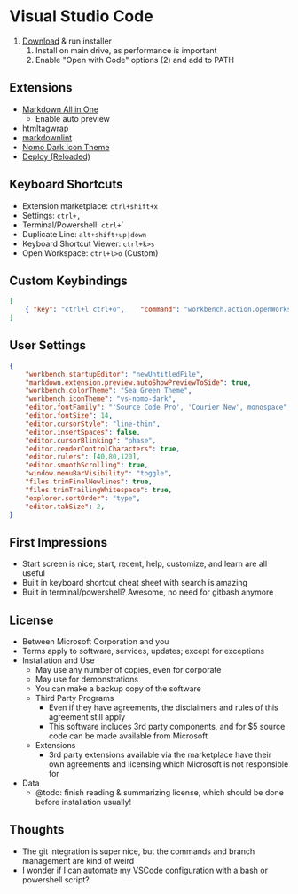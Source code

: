 # Visual Studio Code

1. [Download](https://code.visualstudio.com/Download) & run installer
   1. Install on main drive, as performance is important
   2. Enable "Open with Code" options (2) and add to PATH

## Extensions

* [Markdown All in One](https://github.com/neilsustc/vscode-markdown)
  * Enable auto preview
* [htmltagwrap](https://github.com/bgashler1/vscode-htmltagwrap)
* [markdownlint](https://github.com/mkloubert/vscode-deploy-reloaded)
* [Nomo Dark Icon Theme](https://github.com/be5invis/vscode-iconset)
* [Deploy (Reloaded)](https://github.com/mkloubert/vscode-deploy-reloaded)

## Keyboard Shortcuts

* Extension marketplace: `ctrl+shift+x`
* Settings: `ctrl+,`
* Terminal/Powershell: `ctrl+`\`
* Duplicate Line: `alt+shift+up|down`
* Keyboard Shortcut Viewer: `ctrl+k>s`
* Open Workspace: `ctrl+l>o` (Custom)

## Custom Keybindings

```json
[
    { "key": "ctrl+l ctrl+o",    "command": "workbench.action.openWorkspace" },
]
```

## User Settings

```json
{
    "workbench.startupEditor": "newUntitledFile",
    "markdown.extension.preview.autoShowPreviewToSide": true,
    "workbench.colorTheme": "Sea Green Theme",
    "workbench.iconTheme": "vs-nomo-dark",
    "editor.fontFamily": "'Source Code Pro', 'Courier New', monospace",
    "editor.fontSize": 14,
    "editor.cursorStyle": "line-thin",
    "editor.insertSpaces": false,
    "editor.cursorBlinking": "phase",
    "editor.renderControlCharacters": true,
    "editor.rulers": [40,80,120],
    "editor.smoothScrolling": true,
    "window.menuBarVisibility": "toggle",
    "files.trimFinalNewlines": true,
    "files.trimTrailingWhitespace": true,
    "explorer.sortOrder": "type",
    "editor.tabSize": 2,
}
```

## First Impressions

* Start screen is nice; start, recent, help, customize, and learn are all useful
* Built in keyboard shortcut cheat sheet with search is amazing
* Built in terminal/powershell?  Awesome, no need for gitbash anymore

## License

* Between Microsoft Corporation and you
* Terms apply to software, services, updates; except for exceptions
* Installation and Use
  * May use any number of copies, even for corporate
  * May use for demonstrations
  * You can make a backup copy of the software
  * Third Party Programs
    * Even if they have agreements, the disclaimers and rules of this agreement still apply
    * This software includes 3rd party components, and for $5 source code can be made available from Microsoft
  * Extensions
    * 3rd party extensions available via the marketplace have their own agreements and licensing which Microsoft is not responsible for
* Data
  * @todo: finish reading & summarizing license, which should be done before installation usually!

## Thoughts

* The git integration is super nice, but the commands and branch management are kind of weird
* I wonder if I can automate my VSCode configuration with a bash or powershell script?
